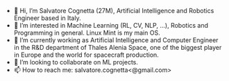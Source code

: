 - 👋 Hi, I’m Salvatore Cognetta (27M), Artificial Intelligence and Robotics Engineer based in Italy.
- 👀 I’m interested in Machine Learning (RL, CV, NLP, ...), Robotics and Programming in general. Linux Mint is my main OS.
- 🌱 I’m currently working as Artificial Intelligence and Computer Engineer in the R&D department of Thales Alenia Space, one of the biggest player in Europe and the world for spacecraft production.
- 💞️ I’m looking to collaborate on ML projects.
- 📫 How to reach me: salvatore.cognetta<@gmail.com>

<!---
SalvatoreCognetta/SalvatoreCognetta is a ✨ special ✨ repository because its `README.md` (this file) appears on your GitHub profile.
You can click the Preview link to take a look at your changes.
--->
